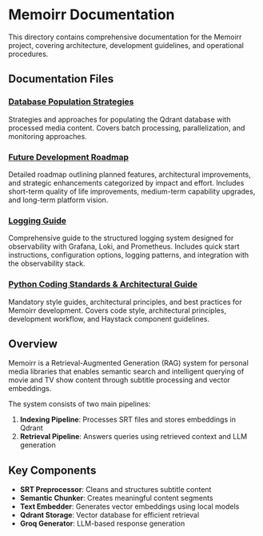 # Memoirr Documentation

This directory contains comprehensive documentation for the Memoirr project, covering architecture, development guidelines, and operational procedures.

## Documentation Files

### [Database Population Strategies](database_population_strategies.md)
Strategies and approaches for populating the Qdrant database with processed media content. Covers batch processing, parallelization, and monitoring approaches.

### [Future Development Roadmap](future_development.md)
Detailed roadmap outlining planned features, architectural improvements, and strategic enhancements categorized by impact and effort. Includes short-term quality of life improvements, medium-term capability upgrades, and long-term platform vision.

### [Logging Guide](logging_guide.md)
Comprehensive guide to the structured logging system designed for observability with Grafana, Loki, and Prometheus. Includes quick start instructions, configuration options, logging patterns, and integration with the observability stack.

### [Python Coding Standards & Architectural Guide](qwen.md)
Mandatory style guides, architectural principles, and best practices for Memoirr development. Covers code style, architectural principles, development workflow, and Haystack component guidelines.

## Overview

Memoirr is a Retrieval-Augmented Generation (RAG) system for personal media libraries that enables semantic search and intelligent querying of movie and TV show content through subtitle processing and vector embeddings.

The system consists of two main pipelines:
1. **Indexing Pipeline**: Processes SRT files and stores embeddings in Qdrant
2. **Retrieval Pipeline**: Answers queries using retrieved context and LLM generation

## Key Components

- **SRT Preprocessor**: Cleans and structures subtitle content
- **Semantic Chunker**: Creates meaningful content segments
- **Text Embedder**: Generates vector embeddings using local models
- **Qdrant Storage**: Vector database for efficient retrieval
- **Groq Generator**: LLM-based response generation